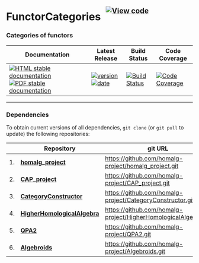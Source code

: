 <!-- BEGIN HEADER -->
# FunctorCategories&ensp;<sup><sup>[![View code][code-img]][code-url]</sup></sup>

### Categories of functors

| Documentation | Latest Release | Build Status | Code Coverage |
| ------------- | -------------- | ------------ | ------------- |
| [![HTML stable documentation][html-img]][html-url] [![PDF stable documentation][pdf-img]][pdf-url] | [![version][version-img]][version-url] [![date][date-img]][date-url] | [![Build Status][tests-img]][tests-url] | [![Code Coverage][codecov-img]][codecov-url] |

<!-- END HEADER -->

<!-- BEGIN FOOTER -->
---

### Dependencies

To obtain current versions of all dependencies, `git clone` (or `git pull` to update) the following repositories:

|    | Repository | git URL |
|--- | ---------- | ------- |
| 1. | [**homalg_project**](https://github.com/homalg-project/homalg_project#readme) | https://github.com/homalg-project/homalg_project.git |
| 2. | [**CAP_project**](https://github.com/homalg-project/CAP_project#readme) | https://github.com/homalg-project/CAP_project.git |
| 3. | [**CategoryConstructor**](https://github.com/homalg-project/CategoryConstructor#readme) | https://github.com/homalg-project/CategoryConstructor.git |
| 4. | [**HigherHomologicalAlgebra**](https://github.com/homalg-project/HigherHomologicalAlgebra#readme) | https://github.com/homalg-project/HigherHomologicalAlgebra.git |
| 5. | [**QPA2**](https://github.com/homalg-project/QPA2#readme) | https://github.com/homalg-project/QPA2.git |
| 6. | [**Algebroids**](https://github.com/homalg-project/Algebroids#readme) | https://github.com/homalg-project/Algebroids.git |

[html-img]: https://img.shields.io/badge/🔗%20HTML-stable-blue.svg
[html-url]: https://homalg-project.github.io/FunctorCategories/doc/chap0_mj.html

[pdf-img]: https://img.shields.io/badge/🔗%20PDF-stable-blue.svg
[pdf-url]: https://homalg-project.github.io/FunctorCategories/download_pdf.html

[version-img]: https://img.shields.io/endpoint?url=https://homalg-project.github.io/FunctorCategories/badge_version.json&label=🔗%20version&color=yellow
[version-url]: https://homalg-project.github.io/FunctorCategories/view_release.html

[date-img]: https://img.shields.io/endpoint?url=https://homalg-project.github.io/FunctorCategories/badge_date.json&label=🔗%20released%20on&color=yellow
[date-url]: https://homalg-project.github.io/FunctorCategories/view_release.html

[tests-img]: https://github.com/homalg-project/FunctorCategories/workflows/Tests/badge.svg?branch=master
[tests-url]: https://github.com/homalg-project/FunctorCategories/actions?query=workflow%3ATests+branch%3Amaster

[codecov-img]: https://codecov.io/gh/homalg-project/FunctorCategories/branch/master/graph/badge.svg
[codecov-url]: https://codecov.io/gh/homalg-project/FunctorCategories

[code-img]: https://img.shields.io/badge/-View%20code-blue?logo=github
[code-url]: https://github.com/homalg-project/FunctorCategories#top
<!-- END FOOTER -->
